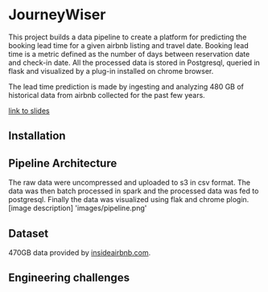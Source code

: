 
# JourneyWiser

This project builds a data pipeline to create a platform for predicting the booking lead time for a given airbnb listing and travel date. Booking lead time is a metric defined as the number of days between reservation date and check-in date. All the processed data is stored in Postgresql, queried in flask and visualized by a plug-in installed on chrome browser.

The lead time prediction is made by ingesting and analyzing 480 GB of historical data from airbnb collected for the past few years.

[link to slides](https://docs.google.com/presentation/d/1vo_jyTEAO1pe561yQhm0KKI3HU9puxuBQUplZ-Yy1w0/edit#slide=id.g6e15d5f2f7_0_126)

## Installation

## Pipeline Architecture
The raw data were uncompressed and uploaded to s3 in csv format. The data was then batch processed in spark and the processed data was fed to postgresql. Finally the data was visualized using flak and chrome plogin.
[image description] 'images/pipeline.png'

## Dataset
470GB data provided by [insideairbnb.com](http://insideairbnb.com/get-the-data.html).

## Engineering challenges


